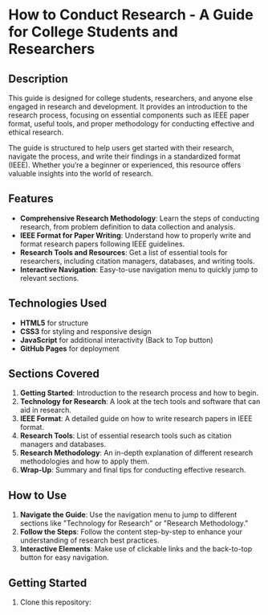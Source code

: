 # How to Conduct Research - A Guide for College Students and Researchers

## Description

This guide is designed for college students, researchers, and anyone else engaged in research and development. It provides an introduction to the research process, focusing on essential components such as IEEE paper format, useful tools, and proper methodology for conducting effective and ethical research.

The guide is structured to help users get started with their research, navigate the process, and write their findings in a standardized format (IEEE). Whether you’re a beginner or experienced, this resource offers valuable insights into the world of research.

## Features

- **Comprehensive Research Methodology**: Learn the steps of conducting research, from problem definition to data collection and analysis.
- **IEEE Format for Paper Writing**: Understand how to properly write and format research papers following IEEE guidelines.
- **Research Tools and Resources**: Get a list of essential tools for researchers, including citation managers, databases, and writing tools.
- **Interactive Navigation**: Easy-to-use navigation menu to quickly jump to relevant sections.

## Technologies Used

- **HTML5** for structure
- **CSS3** for styling and responsive design
- **JavaScript** for additional interactivity (Back to Top button)
- **GitHub Pages** for deployment

## Sections Covered

1. **Getting Started**: Introduction to the research process and how to begin.
2. **Technology for Research**: A look at the tech tools and software that can aid in research.
3. **IEEE Format**: A detailed guide on how to write research papers in IEEE format.
4. **Research Tools**: List of essential research tools such as citation managers and databases.
5. **Research Methodology**: An in-depth explanation of different research methodologies and how to apply them.
6. **Wrap-Up**: Summary and final tips for conducting effective research.

## How to Use

1. **Navigate the Guide**: Use the navigation menu to jump to different sections like "Technology for Research" or "Research Methodology."
2. **Follow the Steps**: Follow the content step-by-step to enhance your understanding of research best practices.
3. **Interactive Elements**: Make use of clickable links and the back-to-top button for easy navigation.

## Getting Started

1. Clone this repository: